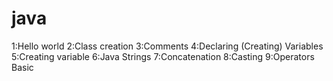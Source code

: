 # java
1:Hello world 
2:Class creation
3:Comments
4:Declaring (Creating) Variables
5:Creating variable
6:Java Strings
7:Concatenation
8:Casting
9:Operators Basic
